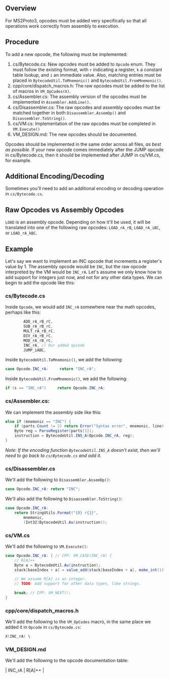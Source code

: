 ## Overview

For MS2Proto3, opcodes must be added very specifically so that all operations work correctly from assembly to execution.

## Procedure

To add a new opcode, the following must be implemented:

1. cs/Bytecode.cs: New opcodes must be added to `Opcode` enum. They must follow the existing format, with `r` indicating a register, `k` a constant table lookup, and `i` an immediate value. Also, matching entries must be placed in `BytecodeUtil.ToMnemonic()` and `BytecodeUtil.FromMnemonic()`.
2. cpp/core/dispatch_macros.h: The raw opcodes must be added to the list of macros in `VM_OpCodes(X)`.
3. cs/Assembler.cs: The assembly version of the opcodes must be implemented in `Assembler.AddLine()`.
4. cs/Disassembler.cs: The raw opcodes and assembly opcodes must be matched together in both `Disassembler.AssemOp()` and `Disassembler.ToString()`.
5. cs/VM.cs: Implementation of the raw opcodes must be completed in `VM.Execute()`
6. VM_DESIGN.md: The new opcodes should be documented.

Opcodes should be implemented in the same order across all files, *as best as possible*. If your new opcode comes immediately after the JUMP opcode in cs/Bytecode.cs, then it should be implemented after JUMP in cs/VM.cs, for example.

## Additional Encoding/Decoding

Sometimes you'll need to add an additional encoding or decoding operation in `cs/Bytecode.cs`.

## Raw Opcodes vs Assembly Opcodes

`LOAD` is an assembly opcode. Depending on how it'll be used, it will be translated into one of the following raw opcodes: `LOAD_rA_rB`, `LOAD_rA_iBC`, or `LOAD_rA_kBC`.

## Example

Let's say we want to implement an INC opcode that increments a register's value by 1. The assembly opcode would be `INC`, but the raw opcode interpreted by the VM would be `INC_rA`. Let's assume we only know how to add support for integers just now, and not for any other data types. We can begin to add the opcode like this:

### cs/Bytecode.cs

Inside `Opcode`, we would add `INC_rA` somewhere near the math opcodes, perhaps like this:

```cs
        ADD_rA_rB_rC,
		SUB_rA_rB_rC,
		MULT_rA_rB_rC,
		DIV_rA_rB_rC,
		MOD_rA_rB_rC,
        INC_rA, // Our added opcode
        JUMP_iABC,
```

Inside `BytecodeUtil.ToMnemonic()`, we add the following:

```cs
case Opcode.INC_rA:     return "INC_rA";
```

Inside `BytecodeUtil.FromMnemonic()`, we add the following:

```cs
if (s == "INC_rA")     return Opcode.INC_rA;
```

### cs/Assembler.cs:

We can implement the assembly side like this:

```cs
else if (mnemonic == "INC") {
    if (parts.Count != 2) return Error("Syntax error", mnemonic, line);
    Byte reg = ParseRegister(parts[1]);
    instruction = BytecodeUtil.INS_A(Opcode.INC_rA, reg);
}
```

*Note: If the encoding function `BytecodeUtil.INS_A` doesn't exist, then we'll need to go back to `cs/Bytecode.cs` and add it.*

### cs/Disassembler.cs

We'll add the following to `Disassembler.AssemOp()`:

```cs
case Opcode.INC_rA: return "INC";
```

We'll also add the following to `Disassembler.ToString()`:

```cs
case Opcode.INC_rA:
    return StringUtils.Format("{0} r{1}",
        mnemonic,
        (Int32)BytecodeUtil.Au(instruction));
```

### cs/VM.cs

We'll add the following to `VM.Execute()`:

```cs
case Opcode.INC_rA: { // CPP: VM_CASE(INC_rA) {
    // R[A]++
    Byte a = BytecodeUtil.Au(instruction);
    stack[baseIndex + a] = value_add(stack[baseIndex + a], make_int(1));

    // We assume R[A] is an integer.
    // TODO: Add support for other data types, like strings.

    break; // CPP: VM_NEXT();
}
```

### cpp/core/dispatch_macros.h

We'll add the following to the `VM_OpCodes` macro, in the same place we added it in `Opcode` in `cs/Bytecode.cs`:

```cs
X(INC_rA) \
```

### VM_DESIGN.md

We'll add the following to the opcode documentation table:

| INC_rA | R[A]++ |
